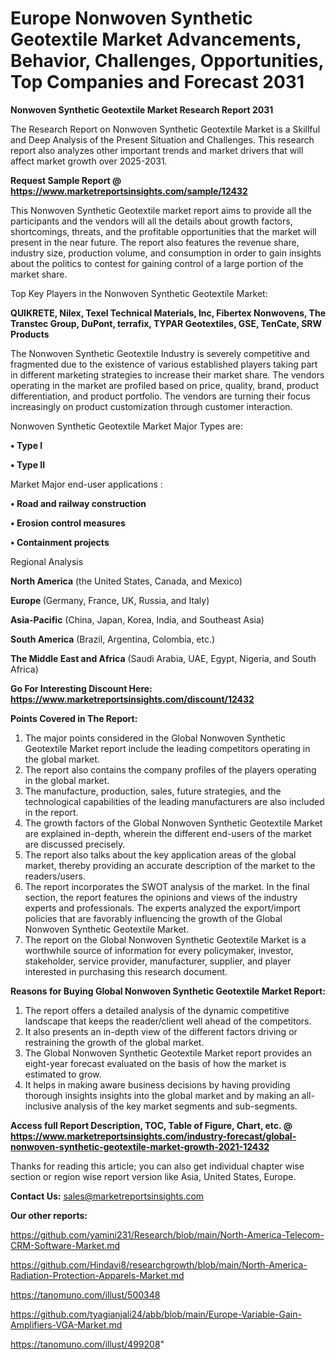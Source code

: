  # Europe Nonwoven Synthetic Geotextile Market Advancements, Behavior, Challenges, Opportunities, Top Companies and Forecast 2031

<strong>Nonwoven Synthetic Geotextile Market Research Report 2031</strong>

The Research Report on Nonwoven Synthetic Geotextile Market is a Skillful and Deep Analysis of the Present Situation and Challenges. This research report also analyzes other important trends and market drivers that will affect market growth over 2025-2031.

<strong>Request Sample Report @ <a href=https://www.marketreportsinsights.com/sample/12432>https://www.marketreportsinsights.com/sample/12432</a></strong>

This Nonwoven Synthetic Geotextile market report aims to provide all the participants and the vendors will all the details about growth factors, shortcomings, threats, and the profitable opportunities that the market will present in the near future. The report also features the revenue share, industry size, production volume, and consumption in order to gain insights about the politics to contest for gaining control of a large portion of the market share.

Top Key Players in the Nonwoven Synthetic Geotextile Market:

<strong>QUIKRETE, Nilex, Texel Technical Materials, Inc, Fibertex Nonwovens, The Transtec Group, DuPont, terrafix, TYPAR Geotextiles, GSE, TenCate, SRW Products</strong>

The Nonwoven Synthetic Geotextile Industry is severely competitive and fragmented due to the existence of various established players taking part in different marketing strategies to increase their market share. The vendors operating in the market are profiled based on price, quality, brand, product differentiation, and product portfolio. The vendors are turning their focus increasingly on product customization through customer interaction.

Nonwoven Synthetic Geotextile Market Major Types are:

<strong>• Type I

• Type II</strong>

Market Major end-user applications :

<strong>• Road and railway construction

• Erosion control measures

• Containment projects</strong>

Regional Analysis

</u><strong><b>North America</b></strong> (the United States, Canada, and Mexico)

<strong><b>Europe </b></strong>(Germany, France, UK, Russia, and Italy)

<strong><b>Asia-Pacific</b></strong> (China, Japan, Korea, India, and Southeast Asia)

<strong><b>South America</b></strong> (Brazil, Argentina, Colombia, etc.)

<strong><b>The Middle East and Africa</b></strong> (Saudi Arabia, UAE, Egypt, Nigeria, and South Africa)

<strong>Go For Interesting Discount Here: <a href=https://www.marketreportsinsights.com/discount/12432>https://www.marketreportsinsights.com/discount/12432</a></strong>

<strong>Points Covered in The Report:</strong>
<ol>
  <li>The major points considered in the Global Nonwoven Synthetic Geotextile Market report include the leading competitors operating in the global market.</li>
  <li>The report also contains the company profiles of the players operating in the global market.</li>
  <li>The manufacture, production, sales, future strategies, and the technological capabilities of the leading manufacturers are also included in the report.</li>
  <li>The growth factors of the Global Nonwoven Synthetic Geotextile Market are explained in-depth, wherein the different end-users of the market are discussed precisely.</li>
  <li>The report also talks about the key application areas of the global market, thereby providing an accurate description of the market to the readers/users.</li>
  <li>The report incorporates the SWOT analysis of the market. In the final section, the report features the opinions and views of the industry experts and professionals. The experts analyzed the export/import policies that are favorably influencing the growth of the Global Nonwoven Synthetic Geotextile Market.</li>
  <li>The report on the Global Nonwoven Synthetic Geotextile Market is a worthwhile source of information for every policymaker, investor, stakeholder, service provider, manufacturer, supplier, and player interested in purchasing this research document.</li>
</ol>
<strong>Reasons for Buying Global Nonwoven Synthetic Geotextile Market Report:</strong>

<ol>
  <li>The report offers a detailed analysis of the dynamic competitive landscape that keeps the reader/client well ahead of the competitors.</li>
  <li>It also presents an in-depth view of the different factors driving or restraining the growth of the global market.</li>
  <li>The Global Nonwoven Synthetic Geotextile Market report provides an eight-year forecast evaluated on the basis of how the market is estimated to grow.</li>
  <li>It helps in making aware business decisions by having providing thorough insights insights into the global market and by making an all-inclusive analysis of the key market segments and sub-segments.</li>
</ol>
<strong>Access full Report Description, TOC, Table of Figure, Chart, etc. @ <a href=https://www.marketreportsinsights.com/industry-forecast/global-nonwoven-synthetic-geotextile-market-growth-2021-12432>https://www.marketreportsinsights.com/industry-forecast/global-nonwoven-synthetic-geotextile-market-growth-2021-12432</a></strong>


Thanks for reading this article; you can also get individual chapter wise section or region wise report version like Asia, United States, Europe.

<strong>Contact Us:</strong>
sales@marketreportsinsights.com

<strong>Our other reports:</strong>

<a href=https://github.com/yamini231/Research/blob/main/North-America-Telecom-CRM-Software-Market.md>https://github.com/yamini231/Research/blob/main/North-America-Telecom-CRM-Software-Market.md</a>

<a href=https://github.com/Hindavi8/researchgrowth/blob/main/North-America-Radiation-Protection-Apparels-Market.md>https://github.com/Hindavi8/researchgrowth/blob/main/North-America-Radiation-Protection-Apparels-Market.md</a>

<a href=https://tanomuno.com/illust/500348>https://tanomuno.com/illust/500348</a>

<a href=https://github.com/tyagianjali24/abb/blob/main/Europe-Variable-Gain-Amplifiers-VGA-Market.md>https://github.com/tyagianjali24/abb/blob/main/Europe-Variable-Gain-Amplifiers-VGA-Market.md</a>

<a href=https://tanomuno.com/illust/499208>https://tanomuno.com/illust/499208</a>"
